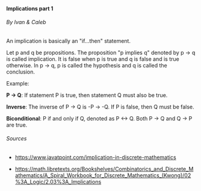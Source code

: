 #### Implications part 1
###### By Ivan & Caleb

An implication is basically an "if...then" statement.

Let p and q be propositions. The proposition "p implies q" denoted by p -> q is called implication. It is false when p is true and q is false and is true otherwise. In p -> q, p is called the hypothesis and q is called the conclusion.

Example: 

 **P -> Q**: If statement P is true, then statement Q must also be true.

**Inverse**: The inverse of P -> Q is -P -> -Q. If P is false, then Q must be false.

**Biconditional**: P if and only if Q, denoted as P <-> Q. Both P -> Q and Q -> P are true.

###### Sources
* https://www.javatpoint.com/implication-in-discrete-mathematics 

* https://math.libretexts.org/Bookshelves/Combinatorics_and_Discrete_Mathematics/A_Spiral_Workbook_for_Discrete_Mathematics_(Kwong)/02%3A_Logic/2.03%3A_Implications
